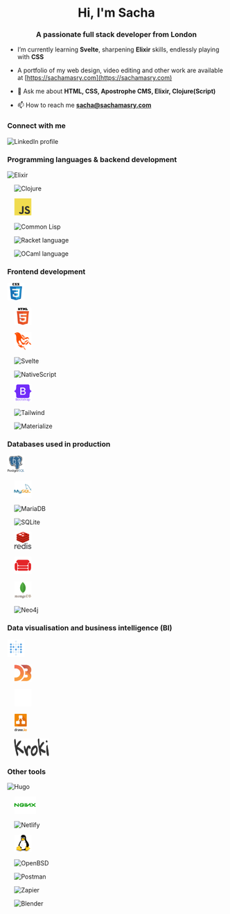 <h1 align="center">Hi, I'm Sacha</h1>
<h3 align="center">A passionate full stack developer from London</h3>

- I’m currently learning **Svelte**, sharpening **Elixir** skills, endlessly playing with **CSS**

- A portfolio of my web design, video editing and other work are available at [https://sachamasry.com](https://sachamasry.com)

- 💬 Ask me about **HTML, CSS, Apostrophe CMS, Elixir, Clojure(Script)**

- 📫 How to reach me **sacha@sachamasry.com**

<h3 align="left">Connect with me</h3>
<p align="left">
  <a href="https://linkedin.com/in/sachamasry" target="blank"
     style="text-decoration: none;">
    <img align="center" src="https://raw.githubusercontent.com/rahuldkjain/github-profile-readme-generator/master/src/images/icons/Social/linked-in-alt.svg" alt="LinkedIn profile" height="30" width="40" />
  </a>
</p>

<h3 align="left">Programming languages & backend development</h3>
<p align="left">
  <a href="https://elixir-lang.org" title="Elixir language" target="_blank" rel="noreferrer"
     style="text-decoration: none;">
    <img src="https://www.vectorlogo.zone/logos/elixir-lang/elixir-lang-icon.svg" alt="Elixir" width="40" height="40"/>
  </a>

  <a href="https://clojure.org/" title="Clojure and Clojurescript" target="_blank" rel="noreferrer"
     style="margin-left:1rem;text-decoration:none;">
    <img src="https://upload.wikimedia.org/wikipedia/commons/5/5d/Clojure_logo.svg" alt="Clojure" width="40" height="40"/>
  </a>

  <a href="https://developer.mozilla.org/en-US/docs/Web/JavaScript" title="JavaScript" target="_blank" rel="noreferrer"
     style="margin-left:1rem;text-decoration:none;">
    <img src="https://raw.githubusercontent.com/devicons/devicon/master/icons/javascript/javascript-original.svg" alt="JavaScript" width="40" height="40"/>
  </a>

  <a href="https://lisp-lang.org/" title="Common Lisp" target="_blank" rel="noreferrer"
     style="margin-left:1rem;text-decoration:none;">
    <img src="https://upload.wikimedia.org/wikipedia/commons/4/48/Lisp_logo.svg" alt="Common Lisp" width="40" height="40"/>
  </a>

  <a href="https://racket-lang.org/" title="Racket language" target="_blank" rel="noreferrer"
     style="margin-left:1rem;text-decoration:none;">
    <img src="https://upload.wikimedia.org/wikipedia/commons/c/c1/Racket-logo.svg" alt="Racket language" width="40" height="40"/>
  </a>

  <a href="https://ocaml.org/" title="OCaml language" target="_blank" rel="noreferrer"
     style="margin-left:1rem;text-decoration:none;">
    <img src="https://upload.wikimedia.org/wikipedia/commons/f/ff/OCaml_Logo.svg" alt="OCaml language" width="140" height="40"/>
  </a>
</p>

<h3 align="left">Frontend development</h3>
<p align="left">
  <a href="https://www.w3schools.com/css/" title="CSS 3" target="_blank" rel="noreferrer"
     style="text-decoration:none;">
    <img src="https://raw.githubusercontent.com/devicons/devicon/master/icons/css3/css3-original-wordmark.svg" alt="CSS 3" width="40" height="40"/>
  </a>

  <a href="https://www.w3schools.com/html/" title="HTML 5" target="_blank" rel="noreferrer"
     style="margin-left:1rem;text-decoration:none;">
    <img src="https://raw.githubusercontent.com/devicons/devicon/master/icons/html5/html5-original-wordmark.svg" alt="HTML 5" width="40" height="40"/>
  </a>

  <a href="https://www.phoenixframework.org/" title="Phoenix framework" target="_blank" rel="noreferrer"
     style="margin-left:1rem;text-decoration:none;">
    <img src="images/phoenix-framework-logo.svg" alt="Phoenix framework" width="40" height="40"/>
  </a>

  <a href="https://svelte.dev" title="Svelte" target="_blank" rel="noreferrer"
     style="margin-left:1rem;text-decoration:none;">
    <img src="https://upload.wikimedia.org/wikipedia/commons/1/1b/Svelte_Logo.svg" alt="Svelte" width="40" height="40"/>
  </a>

  <a href="https://nativescript.org/" title="NativeScript" target="_blank" rel="noreferrer"
     style="margin-left:1rem;text-decoration:none;">
    <img src="https://raw.githubusercontent.com/detain/svg-logos/780f25886640cef088af994181646db2f6b1a3f8/svg/nativescript.svg" alt="NativeScript" width="40" height="40"/>
  </a>

  <a href="https://getbootstrap.com" title="Bootstrap" target="_blank" rel="noreferrer"
     style="margin-left:1rem;text-decoration:none;">
    <img src="https://raw.githubusercontent.com/devicons/devicon/master/icons/bootstrap/bootstrap-plain-wordmark.svg" alt="Bootstrap" width="40" height="40"/>
  </a>

  <a href="https://tailwindcss.com/" title="Tailwind" target="_blank" rel="noreferrer"
     style="margin-left:1rem;text-decoration:none;">
    <img src="https://www.vectorlogo.zone/logos/tailwindcss/tailwindcss-icon.svg" alt="Tailwind" width="40" height="40"/>
  </a>

  <a href="https://materializecss.com/" title="Materialize" target="_blank" rel="noreferrer"
     style="margin-left:1rem;text-decoration:none;">
    <img src="https://raw.githubusercontent.com/prplx/svg-logos/5585531d45d294869c4eaab4d7cf2e9c167710a9/svg/materialize.svg" alt="Materialize" width="40" height="40"/>
  </a>
</p>

<h3 align="left">Databases used in production</h3>
<p align="left"> 
  <a href="https://www.postgresql.org" title="PostgreSQL" target="_blank" rel="noreferrer"
     style="text-decoration:none;">
    <img src="https://raw.githubusercontent.com/devicons/devicon/master/icons/postgresql/postgresql-original-wordmark.svg" alt="PostgreSQL" width="40" height="40"/>
  </a>

  <a href="https://www.mysql.com/" tile="MySQL" target="_blank" rel="noreferrer"
     style="margin-left:1rem;text-decoration:none;">
    <img src="https://raw.githubusercontent.com/devicons/devicon/master/icons/mysql/mysql-original-wordmark.svg" alt="MySQL" width="40" height="40"/>
  </a>

  <a href="https://mariadb.org/" title="MariaDB" target="_blank" rel="noreferrer"
     style="margin-left:1rem;text-decoration:none;">
    <img src="https://www.vectorlogo.zone/logos/mariadb/mariadb-icon.svg" alt="MariaDB" width="40" height="40"/>
  </a>

  <a href="https://www.sqlite.org/" title="SQLite" target="_blank" rel="noreferrer"
     style="margin-left:1rem;text-decoration:none;">
    <img src="https://www.vectorlogo.zone/logos/sqlite/sqlite-icon.svg" alt="SQLite" width="40" height="40"/>
  </a>

  <a href="https://redis.io" title="Redis" target="_blank" rel="noreferrer"
     style="margin-left:1rem;text-decoration:none;">
    <img src="https://raw.githubusercontent.com/devicons/devicon/master/icons/redis/redis-original-wordmark.svg" alt="Redis" width="40" height="40"/>
  </a>

  <a href="https://couchdb.apache.org/" title="CouchDB" target="_blank" rel="noreferrer"
     style="margin-left:1rem;text-decoration:none;">
    <img src="https://raw.githubusercontent.com/devicons/devicon/0d6c64dbbf311879f7d563bfc3ccf559f9ed111c/icons/couchdb/couchdb-original.svg" alt="CouchDB" width="40" height="40"/>
  </a>

  <a href="https://www.mongodb.com/" title="Mongo" target="_blank" rel="noreferrer"
     style="margin-left:1rem;text-decoration:none;">
    <img src="https://raw.githubusercontent.com/devicons/devicon/master/icons/mongodb/mongodb-original-wordmark.svg" alt="MongoDB" width="40" height="40"/>
  </a>

  <a href="https://neo4j.com/" title="Neo4j" target="_blank" rel="noreferrer"
     style="margin-left:1rem;text-decoration:none;">
    <img src="https://upload.wikimedia.org/wikipedia/commons/e/e5/Neo4j-logo_color.png" alt="Neo4j" width="100" height="40"/>
  </a>
</p>

<h3 align="left">Data visualisation and business intelligence (BI)</h3>
<p align="left"> 
  <a href="https://www.metabase.com/" title="Metabase" target="_blank" rel="noreferrer"
     style="text-decoration:none;">
    <img src="images/metabase-logo.svg" alt="Metabase" width="40" height="40"/>
  </a>

  <a href="https://d3js.org/" title="D3.js" target="_blank" rel="noreferrer"
     style="margin-left:1rem;text-decoration:none;">
    <img src="https://raw.githubusercontent.com/devicons/devicon/master/icons/d3js/d3js-original.svg" alt="D3.js" width="40" height="40"/>
  </a>

  <a href="https://mermaid.js.org/" title="Mermaid" target="_blank" rel="noreferrer"
     style="margin-left:1rem;text-decoration:none;">
    <img src="images/mermaid-logo.svg" alt="Mermaid" width="40" height="40"/>
  </a>

  <a href="https://www.drawio.com/" title="Draw.io" target="_blank" rel="noreferrer"
     style="margin-left:1rem;text-decoration:none;">
    <img src="images/draw-logo-flat.png" alt="Draw.io" width="30" height="40"/>
  </a>

  <a href="https://kroki.io/" title="Kroki" target="_blank" rel="noreferrer"
     style="margin-left:1rem;text-decoration:none;">
    <img src="images/kroki-logo.svg" alt="Kroki" width="80" height="40"/>
  </a>
</p>

<h3 align="left">Other tools</h3>
<p align="left"> 
  <a href="https://gohugo.io/" title="Hugo" target="_blank" rel="noreferrer"
     style="text-decoration:none;">
    <img src="https://api.iconify.design/logos-hugo.svg" alt="Hugo" width="80" height="40"/>
  </a>

  <a href="https://www.nginx.com/" title="Nginx" target="_blank" rel="noreferrer"
     style="margin-left:1rem;text-decoration:none;">
    <img src="https://raw.githubusercontent.com/devicons/devicon/master/icons/nginx/nginx-original.svg" alt="Nginx" width="50" height="40"/>
  </a>

  <a href="https://www.netlify.com/" title="Netlify" target="_blank" rel="noreferrer"
     style="margin-left:1rem;text-decoration:none;">
    <img src="https://upload.wikimedia.org/wikipedia/commons/9/97/Netlify_logo_%282%29.svg" alt="Netlify" width="110" height="40"/>
  </a>

  <a href="https://www.linux.org/" title="Linux" target="_blank" rel="noreferrer"
     style="margin-left:1rem;text-decoration:none;">
    <img src="https://raw.githubusercontent.com/devicons/devicon/master/icons/linux/linux-original.svg" alt="Linux" width="40" height="40"/>
  </a>

  <a href="https://openbsd.org/" title="OpenBSD" target="_blank" rel="noreferrer"
     style="margin-left:1rem;text-decoration:none;">
    <img src="https://upload.wikimedia.org/wikipedia/en/8/83/OpenBSD_Logo_-_Cartoon_Puffy_with_textual_logo_below.svg" alt="OpenBSD" width="60" height="40"/>
  </a>

  <a href="https://postman.com/" title="Postman" target="_blank" rel="noreferrer"
     style="margin-left:1rem;text-decoration:none;">
    <img src="https://www.vectorlogo.zone/logos/getpostman/getpostman-icon.svg" alt="Postman" width="40" height="40"/> </a>

  <a href="https://zapier.com" title="Zapier" target="_blank" rel="noreferrer"
     style="margin-left:1rem;text-decoration:none;">
    <img src="https://www.vectorlogo.zone/logos/zapier/zapier-icon.svg" alt="Zapier" width="40" height="40"/> </a>

  <a href="https://www.blender.org/" title="Blender" target="_blank" rel="noreferrer"
     style="margin-left:1rem;text-decoration:none;">
    <img src="https://download.blender.org/branding/community/blender_community_badge_white.svg" alt="Blender" width="40" height="40"/>
  </a>
</p>
